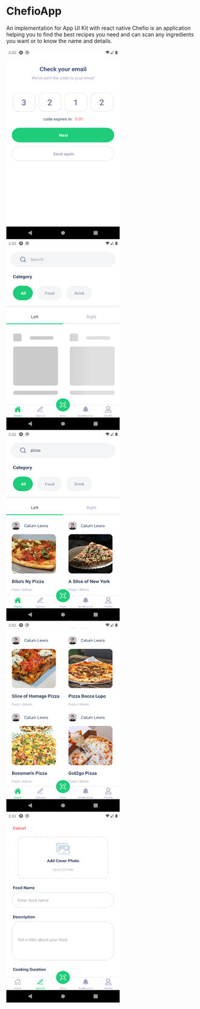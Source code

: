 # ChefioApp
An implementation for App UI Kit with react native
Chefio is an application helping you to find the best recipes you need and can scan any ingredients you want or to
know the name and details.


<img src="https://github.com/DanielSameh/ChefioApp/blob/master/assets/Screenshot_1617841934.png" alt="Girl in a jacket" width="300" height="500">
<img src="https://github.com/DanielSameh/ChefioApp/blob/master/assets/Screenshot_1617841937.png" alt="Girl in a jacket" width="300" height="500">
<img src="https://github.com/DanielSameh/ChefioApp/blob/master/assets/Screenshot_1617841945.png" alt="Girl in a jacket" width="300" height="500">
<img src="https://github.com/DanielSameh/ChefioApp/blob/master/assets/Screenshot_1617841954.png" alt="Girl in a jacket" width="300" height="500">
<img src="https://github.com/DanielSameh/ChefioApp/blob/master/assets/Screenshot_1617841970.png" alt="Girl in a jacket" width="300" height="500">
